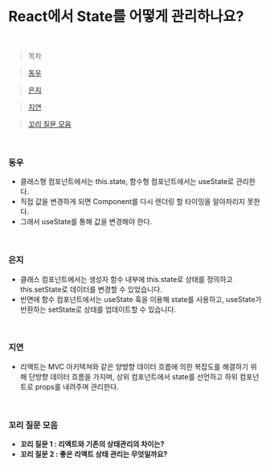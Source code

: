 # React에서 State를 어떻게 관리하나요?

<br />

> 목차

> [동우](#동우)

> [은지](#은지)

> [지연](#지연)

> [꼬리 질문 모음](#꼬리-질문-모음)

<br />

### 동우

- 클래스형 컴포넌트에서는 this.state, 함수형 컴포넌트에서는 useState로 관리한다.
- 직접 값을 변경하게 되면 Component를 다시 렌더링 할 타이밍을 알아차리지 못한다.
- 그래서 useState를 통해 값을 변경해야 한다.

<br />

### 은지

- 클래스 컴포넌트에서는 생성자 함수 내부에 this.state로 상태를 정의하고 this.setState로 데이터를 변경할 수 있었습니다.
- 반면에 함수 컴포넌트에서는 useState 훅을 이용해 state를 사용하고, useState가 반환하는 setState로 상태를 업데이트할 수 있습니다.

<br />

### 지연

- 리액트는 MVC 아키텍쳐와 같은 양뱡향 데이터 흐름에 의한 복잡도를 해결하기 위해 단방향 데이터 흐름을 가지며, 상위 컴포넌트에서 state를 선언하고 하위 컴포넌트로 props를 내려주며 관리한다.

<br />

### 꼬리 질문 모음

- **꼬리 질문 1 : 리액트와 기존의 상태관리의 차이는?**
- **꼬리 질문 2 : 좋은 리액트 상태 관리는 무엇일까요?**
